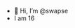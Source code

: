 - 👋 Hi, I’m @swapse
- I am 16
<!---
swapse/swapse is a ✨ special ✨ repository because its `README.md` (this file) appears on your GitHub profile.
You can click the Preview link to take a look at your changes.
--->
